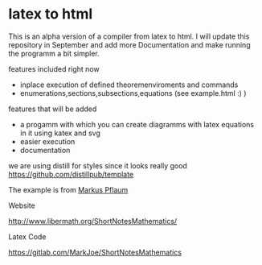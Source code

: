 # latex to html
This is an alpha version of a compiler from latex to html. I will update this repository in September and add more Documentation and make running the programm a bit simpler.


features included right now
- inplace execution of defined theoremenviroments and commands
- enumerations,sections,subsections,equations (see example.html :) )

features that will be added
- a progamm with which you can create diagramms with latex equations in it using katex and svg
- easier execution
- documentation

we are using distill for styles since it looks really good https://github.com/distillpub/template

The example is from [Markus Pflaum](https://www.colorado.edu/math/markus-pflaum)

Website

http://www.libermath.org/ShortNotesMathematics/

Latex Code

https://gitlab.com/MarkJoe/ShortNotesMathematics
